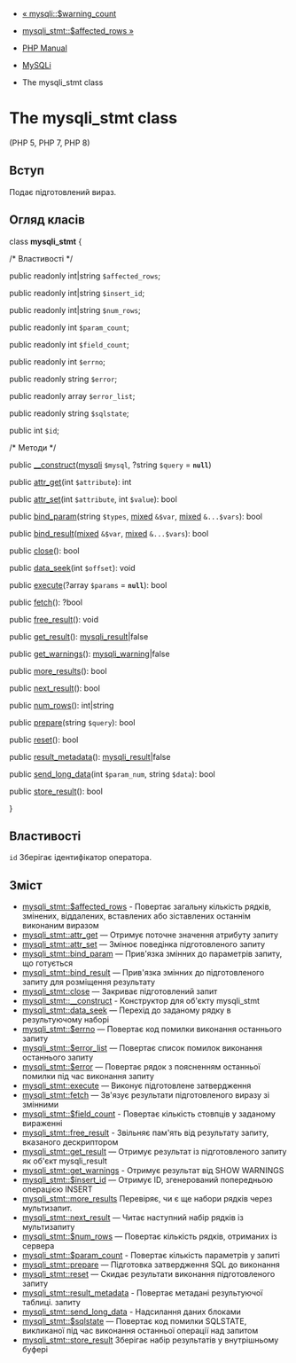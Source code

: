 - [« mysqli::$warning_count](mysqli.warning-count.md)
- [mysqli_stmt::$affected_rows »](mysqli-stmt.affected-rows.md)

- [PHP Manual](index.md)
- [MySQLi](book.mysqli.md)
- The mysqli_stmt class

# The mysqli_stmt class

(PHP 5, PHP 7, PHP 8)

## Вступ

Подає підготовлений вираз.

## Огляд класів

class **mysqli_stmt** {

/\* Властивості \*/

public readonly int\|string `$affected_rows`;

public readonly int\|string `$insert_id`;

public readonly int\|string `$num_rows`;

public readonly int `$param_count`;

public readonly int `$field_count`;

public readonly int `$errno`;

public readonly string `$error`;

public readonly array `$error_list`;

public readonly string `$sqlstate`;

public int `$id`;

/\* Методи \*/

public
[\_\_construct](mysqli-stmt.construct.md)([mysqli](class.mysqli.md)
`$mysql`, ?string `$query` = **`null`**)

public [attr_get](mysqli-stmt.attr-get.md)(int `$attribute`): int

public [attr_set](mysqli-stmt.attr-set.md)(int `$attribute`, int
`$value`): bool

public [bind_param](mysqli-stmt.bind-param.md)(string `$types`,
[mixed](language.types.declarations.md#language.types.declarations.mixed)
`&$var`,
[mixed](language.types.declarations.md#language.types.declarations.mixed)
`&...$vars`): bool

public
[bind_result](mysqli-stmt.bind-result.md)([mixed](language.types.declarations.md#language.types.declarations.mixed)
`&$var`,
[mixed](language.types.declarations.md#language.types.declarations.mixed)
`&...$vars`): bool

public [close](mysqli-stmt.close.md)(): bool

public [data_seek](mysqli-stmt.data-seek.md)(int `$offset`): void

public [execute](mysqli-stmt.execute.md)(?array `$params` =
**`null`**): bool

public [fetch](mysqli-stmt.fetch.md)(): ?bool

public [free_result](mysqli-stmt.free-result.md)(): void

public [get_result](mysqli-stmt.get-result.md)():
[mysqli_result](class.mysqli-result.md)\|false

public [get_warnings](mysqli-stmt.get-warnings.md)():
[mysqli_warning](class.mysqli-warning.md)\|false

public [more_results](mysqli-stmt.more-results.md)(): bool

public [next_result](mysqli-stmt.next-result.md)(): bool

public [num_rows](mysqli-stmt.num-rows.md)(): int\|string

public [prepare](mysqli-stmt.prepare.md)(string `$query`): bool

public [reset](mysqli-stmt.reset.md)(): bool

public [result_metadata](mysqli-stmt.result-metadata.md)():
[mysqli_result](class.mysqli-result.md)\|false

public [send_long_data](mysqli-stmt.send-long-data.md)(int
`$param_num`, string `$data`): bool

public [store_result](mysqli-stmt.store-result.md)(): bool

}

## Властивості

`id`
Зберігає ідентифікатор оператора.

## Зміст

- [mysqli_stmt::$affected_rows](mysqli-stmt.affected-rows.md) -
Повертає загальну кількість рядків, змінених, віддалених,
вставлених або зіставлених останнім виконаним виразом
- [mysqli_stmt::attr_get](mysqli-stmt.attr-get.md) — Отримує
поточне значення атрибуту запиту
- [mysqli_stmt::attr_set](mysqli-stmt.attr-set.md) — Змінює
поведінка підготовленого запиту
- [mysqli_stmt::bind_param](mysqli-stmt.bind-param.md) — Прив'язка
змінних до параметрів запиту, що готується
- [mysqli_stmt::bind_result](mysqli-stmt.bind-result.md) — Прив'язка
змінних до підготовленого запиту для розміщення результату
- [mysqli_stmt::close](mysqli-stmt.close.md) — Закриває
підготовлений запит
- [mysqli_stmt::\_\_construct](mysqli-stmt.construct.md) -
Конструктор для об'єкту mysqli_stmt
- [mysqli_stmt::data_seek](mysqli-stmt.data-seek.md) — Перехід до
заданому рядку в результуючому наборі
- [mysqli_stmt::$errno](mysqli-stmt.errno.md) — Повертає код
помилки виконання останнього запиту
- [mysqli_stmt::$error_list](mysqli-stmt.error-list.md) — Повертає
список помилок виконання останнього запиту
- [mysqli_stmt::$error](mysqli-stmt.error.md) — Повертає рядок з
поясненням останньої помилки під час виконання запиту
- [mysqli_stmt::execute](mysqli-stmt.execute.md) — Виконує
підготовлене затвердження
- [mysqli_stmt::fetch](mysqli-stmt.fetch.md) — Зв'язує результати
підготовленого виразу зі змінними
- [mysqli_stmt::$field_count](mysqli-stmt.field-count.md) -
Повертає кількість стовпців у заданому вираженні
- [mysqli_stmt::free_result](mysqli-stmt.free-result.md) -
Звільняє пам'ять від результату запиту, вказаного дескриптором
- [mysqli_stmt::get_result](mysqli-stmt.get-result.md) — Отримує
результат із підготовленого запиту як об'єкт mysqli_result
- [mysqli_stmt::get_warnings](mysqli-stmt.get-warnings.md) -
Отримує результат від SHOW WARNINGS
- [mysqli_stmt::$insert_id](mysqli-stmt.insert-id.md) — Отримує ID,
згенерований попередньою операцією INSERT
- [mysqli_stmt::more_results](mysqli-stmt.more-results.md)
Перевіряє, чи є ще набори рядків через мультизапит.
- [mysqli_stmt::next_result](mysqli-stmt.next-result.md) — Читає
наступний набір рядків із мультизапиту
- [mysqli_stmt::$num_rows](mysqli-stmt.num-rows.md) — Повертає
кількість рядків, отриманих із сервера
- [mysqli_stmt::$param_count](mysqli-stmt.param-count.md) -
Повертає кількість параметрів у запиті
- [mysqli_stmt::prepare](mysqli-stmt.prepare.md) — Підготовка
затвердження SQL до виконання
- [mysqli_stmt::reset](mysqli-stmt.reset.md) — Скидає результати
виконання підготовленого запиту
- [mysqli_stmt::result_metadata](mysqli-stmt.result-metadata.md) -
Повертає метадані результуючої таблиці.
запиту
- [mysqli_stmt::send_long_data](mysqli-stmt.send-long-data.md) -
Надсилання даних блоками
- [mysqli_stmt::$sqlstate](mysqli-stmt.sqlstate.md) — Повертає код
помилки SQLSTATE, викликаної під час виконання останньої операції над
запитом
- [mysqli_stmt::store_result](mysqli-stmt.store-result.md)
Зберігає набір результатів у внутрішньому буфері
